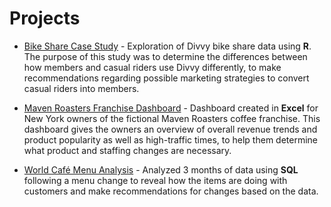 # Projects

- [Bike Share Case Study](portfolio/bikeshare/index.md) - Exploration of Divvy bike share data using **R**. The purpose of this study was to determine the differences between how members and casual riders use Divvy differently, to make recommendations regarding possible marketing strategies to convert casual riders into members.

- [Maven Roasters Franchise Dashboard](https://1drv.ms/x/c/07bef487dbcd28dd/EZD0kAsW_J9Ph9sw_ZPC0DQBIqAazjGiItdDJf4mHKwMlQ?e=pn8gtp) - Dashboard created in **Excel** for New York owners of the fictional Maven Roasters coffee franchise. This dashboard gives the owners an overview of overall revenue trends and product popularity as well as high-traffic times, to help them determine what product and staffing changes are necessary.

- [World Café Menu Analysis](portfolio/restaurant/index.md) - Analyzed 3 months of data using **SQL** following a menu change to reveal how the items are doing with customers and make recommendations for changes based on the data.
